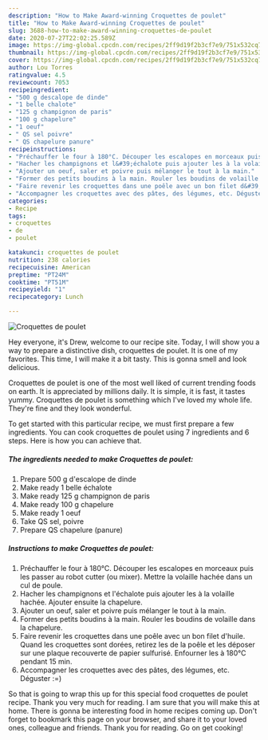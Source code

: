 ```yaml
---
description: "How to Make Award-winning Croquettes de poulet"
title: "How to Make Award-winning Croquettes de poulet"
slug: 3688-how-to-make-award-winning-croquettes-de-poulet
date: 2020-07-27T22:02:25.589Z
image: https://img-global.cpcdn.com/recipes/2ff9d19f2b3cf7e9/751x532cq70/croquettes-de-poulet-photo-principale-de-la-recette.jpg
thumbnail: https://img-global.cpcdn.com/recipes/2ff9d19f2b3cf7e9/751x532cq70/croquettes-de-poulet-photo-principale-de-la-recette.jpg
cover: https://img-global.cpcdn.com/recipes/2ff9d19f2b3cf7e9/751x532cq70/croquettes-de-poulet-photo-principale-de-la-recette.jpg
author: Lou Torres
ratingvalue: 4.5
reviewcount: 7053
recipeingredient:
- "500 g descalope de dinde"
- "1 belle chalote"
- "125 g champignon de paris"
- "100 g chapelure"
- "1 oeuf"
- " QS sel poivre"
- " QS chapelure panure"
recipeinstructions:
- "Préchauffer le four à 180°C. Découper les escalopes en morceaux puis les passer au robot cutter (ou mixer). Mettre la volaille hachée dans un cul de poule."
- "Hacher les champignons et l&#39;échalote puis ajouter les à la volaille hachée. Ajouter ensuite la chapelure."
- "Ajouter un oeuf, saler et poivre puis mélanger le tout à la main."
- "Former des petits boudins à la main. Rouler les boudins de volaille dans la chapelure."
- "Faire revenir les croquettes dans une poêle avec un bon filet d&#39;huile. Quand les croquettes sont dorées, retirez les de la poêle et les déposer sur une plaque recouverte de papier sulfurisé. Enfourner les à 180°C pendant 15 min."
- "Accompagner les croquettes avec des pâtes, des légumes, etc. Déguster :=)"
categories:
- Recipe
tags:
- croquettes
- de
- poulet

katakunci: croquettes de poulet 
nutrition: 238 calories
recipecuisine: American
preptime: "PT24M"
cooktime: "PT51M"
recipeyield: "1"
recipecategory: Lunch

---
```



![Croquettes de poulet](https://img-global.cpcdn.com/recipes/2ff9d19f2b3cf7e9/751x532cq70/croquettes-de-poulet-photo-principale-de-la-recette.jpg)

Hey everyone, it's Drew, welcome to our recipe site. Today, I will show you a way to prepare a distinctive dish, croquettes de poulet. It is one of my favorites. This time, I will make it a bit tasty. This is gonna smell and look delicious.



Croquettes de poulet is one of the most well liked of current trending foods on earth. It is appreciated by millions daily. It is simple, it is fast, it tastes yummy. Croquettes de poulet is something which I've loved my whole life. They're fine and they look wonderful.


To get started with this particular recipe, we must first prepare a few ingredients. You can cook croquettes de poulet using 7 ingredients and 6 steps. Here is how you can achieve that.

<!--inarticleads1-->

##### The ingredients needed to make Croquettes de poulet:

1. Prepare 500 g d&#39;escalope de dinde
1. Make ready 1 belle échalote
1. Make ready 125 g champignon de paris
1. Make ready 100 g chapelure
1. Make ready 1 oeuf
1. Take  QS sel, poivre
1. Prepare  QS chapelure (panure)




<!--inarticleads2-->

##### Instructions to make Croquettes de poulet:

1. Préchauffer le four à 180°C. Découper les escalopes en morceaux puis les passer au robot cutter (ou mixer). Mettre la volaille hachée dans un cul de poule.
1. Hacher les champignons et l&#39;échalote puis ajouter les à la volaille hachée. Ajouter ensuite la chapelure.
1. Ajouter un oeuf, saler et poivre puis mélanger le tout à la main.
1. Former des petits boudins à la main. Rouler les boudins de volaille dans la chapelure.
1. Faire revenir les croquettes dans une poêle avec un bon filet d&#39;huile. Quand les croquettes sont dorées, retirez les de la poêle et les déposer sur une plaque recouverte de papier sulfurisé. Enfourner les à 180°C pendant 15 min.
1. Accompagner les croquettes avec des pâtes, des légumes, etc. Déguster :=)




So that is going to wrap this up for this special food croquettes de poulet recipe. Thank you very much for reading. I am sure that you will make this at home. There is gonna be interesting food in home recipes coming up. Don't forget to bookmark this page on your browser, and share it to your loved ones, colleague and friends. Thank you for reading. Go on get cooking!
